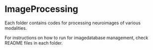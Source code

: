 # ImageProcessing

Each folder contains codes for processing neuroimages of various modalities.

For instructions on how to run for imagedatabase management, check README files in each folder.

